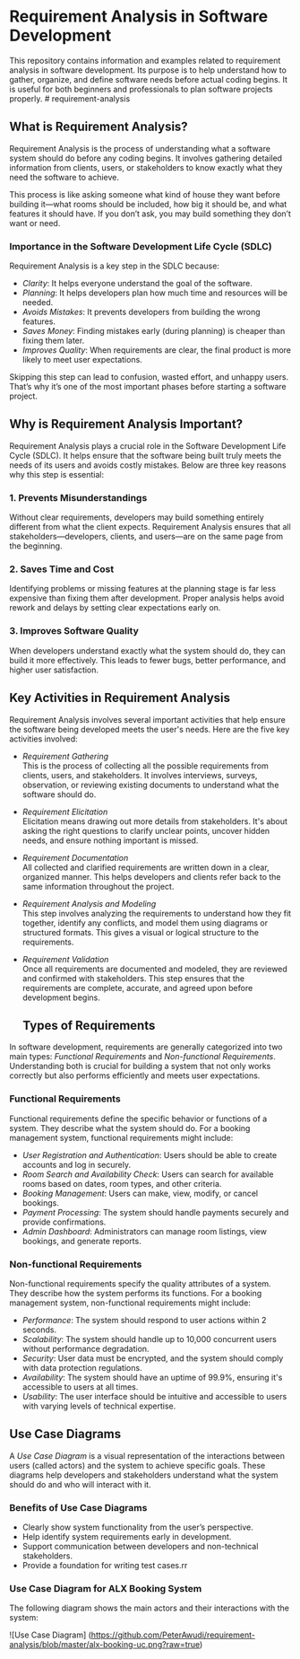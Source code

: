 # Requirement Analysis in Software Development

This repository contains information and examples related to requirement analysis in software development. Its purpose is to help understand how to gather, organize, and define software needs before actual coding begins. 
It is useful for both beginners and professionals to plan software projects properly. #   r e q u i r e m e n t - a n a l y s i s 
 
 
## What is Requirement Analysis?

Requirement Analysis is the process of understanding what a software system should do before any coding begins. It involves gathering detailed information from clients, users, or stakeholders to know exactly what they need the software to achieve.

This process is like asking someone what kind of house they want before building it—what rooms should be included, how big it should be, and what features it should have. If you don’t ask, you may build something they don’t want or need.

### Importance in the Software Development Life Cycle (SDLC)

Requirement Analysis is a key step in the SDLC because:

- *Clarity*: It helps everyone understand the goal of the software.
- *Planning*: It helps developers plan how much time and resources will be needed.
- *Avoids Mistakes*: It prevents developers from building the wrong features.
- *Saves Money*: Finding mistakes early (during planning) is cheaper than fixing them later.
- *Improves Quality*: When requirements are clear, the final product is more likely to meet user expectations.

Skipping this step can lead to confusion, wasted effort, and unhappy users. That’s why it’s one of the most important phases before starting a software project.


## Why is Requirement Analysis Important?

Requirement Analysis plays a crucial role in the Software Development Life Cycle (SDLC). It helps ensure that the software being built truly meets the needs of its users and avoids costly mistakes. Below are three key reasons why this step is essential:

### 1. Prevents Misunderstandings

Without clear requirements, developers may build something entirely different from what the client expects. Requirement Analysis ensures that all stakeholders—developers, clients, and users—are on the same page from the beginning.

### 2. Saves Time and Cost

Identifying problems or missing features at the planning stage is far less expensive than fixing them after development. Proper analysis helps avoid rework and delays by setting clear expectations early on.

### 3. Improves Software Quality

When developers understand exactly what the system should do, they can build it more effectively. This leads to fewer bugs, better performance, and higher user satisfaction.

## Key Activities in Requirement Analysis

Requirement Analysis involves several important activities that help ensure the software being developed meets the user's needs. Here are the five key activities involved:

- *Requirement Gathering*  
  This is the process of collecting all the possible requirements from clients, users, and stakeholders. It involves interviews, surveys, observation, or reviewing existing documents to understand what the software should do.

- *Requirement Elicitation*  
  Elicitation means drawing out more details from stakeholders. It's about asking the right questions to clarify unclear points, uncover hidden needs, and ensure nothing important is missed.

- *Requirement Documentation*  
  All collected and clarified requirements are written down in a clear, organized manner. This helps developers and clients refer back to the same information throughout the project.

- *Requirement Analysis and Modeling*  
  This step involves analyzing the requirements to understand how they fit together, identify any conflicts, and model them using diagrams or structured formats. This gives a visual or logical structure to the requirements.

- *Requirement Validation*  
  Once all requirements are documented and modeled, they are reviewed and confirmed with stakeholders. This step ensures that the requirements are complete, accurate, and agreed upon before development begins.


  ## Types of Requirements

In software development, requirements are generally categorized into two main types: *Functional Requirements* and *Non-functional Requirements*. Understanding both is crucial for building a system that not only works correctly but also performs efficiently and meets user expectations.

### Functional Requirements

Functional requirements define the specific behavior or functions of a system. They describe what the system should do. For a booking management system, functional requirements might include:

- *User Registration and Authentication*: Users should be able to create accounts and log in securely.
- *Room Search and Availability Check*: Users can search for available rooms based on dates, room types, and other criteria.
- *Booking Management*: Users can make, view, modify, or cancel bookings.
- *Payment Processing*: The system should handle payments securely and provide confirmations.
- *Admin Dashboard*: Administrators can manage room listings, view bookings, and generate reports.

### Non-functional Requirements

Non-functional requirements specify the quality attributes of a system. They describe how the system performs its functions. For a booking management system, non-functional requirements might include:

- *Performance*: The system should respond to user actions within 2 seconds.
- *Scalability*: The system should handle up to 10,000 concurrent users without performance degradation.
- *Security*: User data must be encrypted, and the system should comply with data protection regulations.
- *Availability*: The system should have an uptime of 99.9%, ensuring it's accessible to users at all times.
- *Usability*: The user interface should be intuitive and accessible to users with varying levels of technical expertise.

## Use Case Diagrams

A *Use Case Diagram* is a visual representation of the interactions between users (called actors) and the system to achieve specific goals. These diagrams help developers and stakeholders understand what the system should do and who will interact with it.

### Benefits of Use Case Diagrams
- Clearly show system functionality from the user’s perspective.
- Help identify system requirements early in development.
- Support communication between developers and non-technical stakeholders.
- Provide a foundation for writing test cases.rr

### Use Case Diagram for ALX Booking System

The following diagram shows the main actors and their interactions with the system:

![Use Case Diagram]
(https://github.com/PeterAwudi/requirement-analysis/blob/master/alx-booking-uc.png?raw=true)